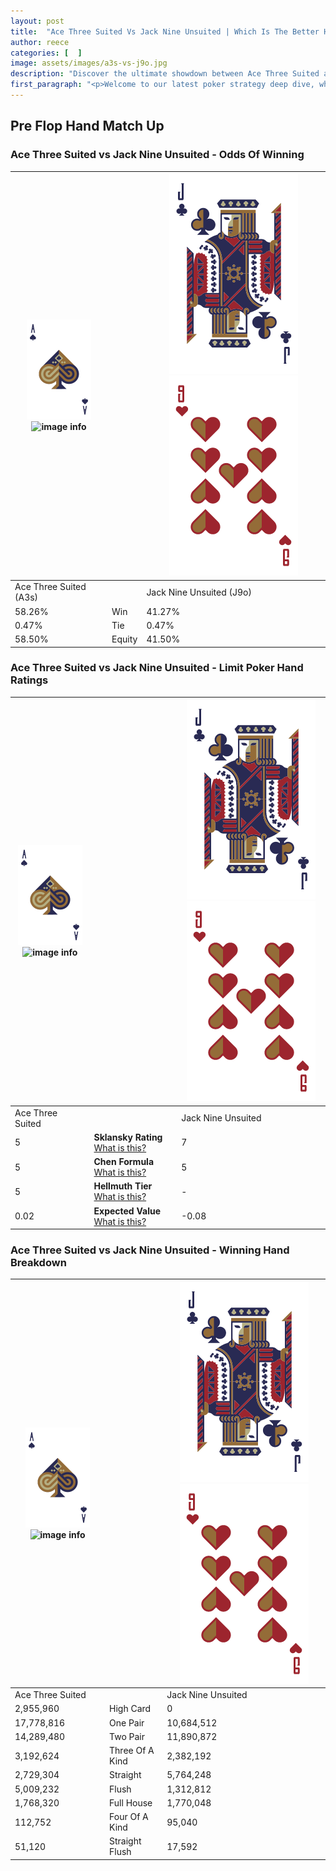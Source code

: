 ```yaml
---
layout: post
title:  "Ace Three Suited Vs Jack Nine Unsuited | Which Is The Better Hand In Poker? A Complete Guide"
author: reece
categories: [  ]
image: assets/images/a3s-vs-j9o.jpg
description: "Discover the ultimate showdown between Ace Three Suited and Jack Nine Unsuited in poker! Uncover the odds, strategies, and scenarios where one hand triumphs over the other. Get ready to up your poker game with this thrilling analysis."
first_paragraph: "<p>Welcome to our latest poker strategy deep dive, where we're pitting two distinct hands against each other in a high-stakes showdown: Ace Three Suited vs Jack Nine Unsuited.</p><p>In the dynamic world of poker, every decision counts, and knowing which hand holds the upper hand is key to your success at the table.</p><p>In this article, we'll dissect these two hands, explore the scenarios where one dominates the other, and equip you with the knowledge to make strategic choices that can tip the odds in your favor.</p><p>Get ready to unravel the intriguing dynamics of these poker hands and elevate your game to new heights.</p>"
---
```




[comment]: # (sp0)

## Pre Flop Hand Match Up

<div class="table hand-ratings" markdown="1"> 



### Ace Three Suited vs Jack Nine Unsuited - Odds Of Winning


    
| ![image info](assets/images/hand1/A.png) ![image info](assets/images/hand1/3s.png) |  | ![image info](assets/images/hand2/J.png) ![image info](assets/images/hand2/9o.png) |
| -------- | -------- | -------- |
| Ace Three Suited (A3s) |  | Jack Nine Unsuited (J9o) |
| 58.26% | Win | 41.27% |
| 0.47% | Tie | 0.47% |
| 58.50% | Equity | 41.50% |




[comment]: # (sp1)



### Ace Three Suited vs Jack Nine Unsuited - Limit Poker Hand Ratings


    
| ![image info](assets/images/hand1/A.png) ![image info](assets/images/hand1/3s.png) |  | ![image info](assets/images/hand2/J.png) ![image info](assets/images/hand2/9o.png) |
| -------- | -------- | -------- |
| Ace Three Suited |  | Jack Nine Unsuited |
| 5 | **Sklansky Rating** [What is this?](/sklansky-rating-explained) | 7 |
| 5 | **Chen Formula** [What is this?](/chen-formula-explained) | 5 |
| 5 | **Hellmuth Tier** [What is this?](/Hellmuth-tier-explained) | - |
| 0.02 | **Expected Value** [What is this?](/expected-value-explained) | -0.08 |




[comment]: # (sp2)



### Ace Three Suited vs Jack Nine Unsuited - Winning Hand Breakdown


    
| ![image info](assets/images/hand1/A.png) ![image info](assets/images/hand1/3s.png) |  | ![image info](assets/images/hand2/J.png) ![image info](assets/images/hand2/9o.png) |
| -------- | -------- | -------- |
| Ace Three Suited |  | Jack Nine Unsuited |
| 2,955,960 | High Card | 0 |
| 17,778,816 | One Pair | 10,684,512 |
| 14,289,480 | Two Pair | 11,890,872 |
| 3,192,624 | Three Of A Kind | 2,382,192 |
| 2,729,304 | Straight | 5,764,248 |
| 5,009,232 | Flush | 1,312,812 |
| 1,768,320 | Full House | 1,770,048 |
| 112,752 | Four Of A Kind | 95,040 |
| 51,120 | Straight Flush | 17,592 |




[comment]: # (sp3)



</div>

[comment]: # (sp4)



[comment]: # (sp5)

